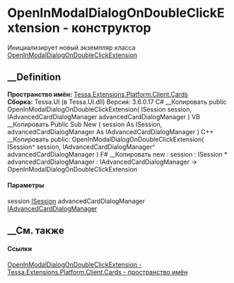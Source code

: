 # OpenInModalDialogOnDoubleClickExtension - конструктор
Инициализирует новый экземпляр класса
[OpenInModalDialogOnDoubleClickExtension](T_Tessa_Extensions_Platform_Client_Cards_OpenInModalDialogOnDoubleClickExtension.htm)
##  __Definition
 **Пространство имён:**
[Tessa.Extensions.Platform.Client.Cards](N_Tessa_Extensions_Platform_Client_Cards.htm)  
 **Сборка:** Tessa.UI (в Tessa.UI.dll) Версия: 3.6.0.17
C# __Копировать
     public OpenInModalDialogOnDoubleClickExtension(
    	ISession session,
    	IAdvancedCardDialogManager advancedCardDialogManager
    )
VB __Копировать
     Public Sub New ( 
    	session As ISession,
    	advancedCardDialogManager As IAdvancedCardDialogManager
    )
C++ __Копировать
     public:
    OpenInModalDialogOnDoubleClickExtension(
    	ISession^ session, 
    	IAdvancedCardDialogManager^ advancedCardDialogManager
    )
F# __Копировать
     new : 
            session : ISession * 
            advancedCardDialogManager : IAdvancedCardDialogManager -> OpenInModalDialogOnDoubleClickExtension
#### Параметры
session [ISession](T_Tessa_Platform_Runtime_ISession.htm)
advancedCardDialogManager
[IAdvancedCardDialogManager](T_Tessa_UI_Cards_IAdvancedCardDialogManager.htm)
## __См. также
#### Ссылки
[OpenInModalDialogOnDoubleClickExtension -
](T_Tessa_Extensions_Platform_Client_Cards_OpenInModalDialogOnDoubleClickExtension.htm)
[Tessa.Extensions.Platform.Client.Cards - пространство
имён](N_Tessa_Extensions_Platform_Client_Cards.htm)
